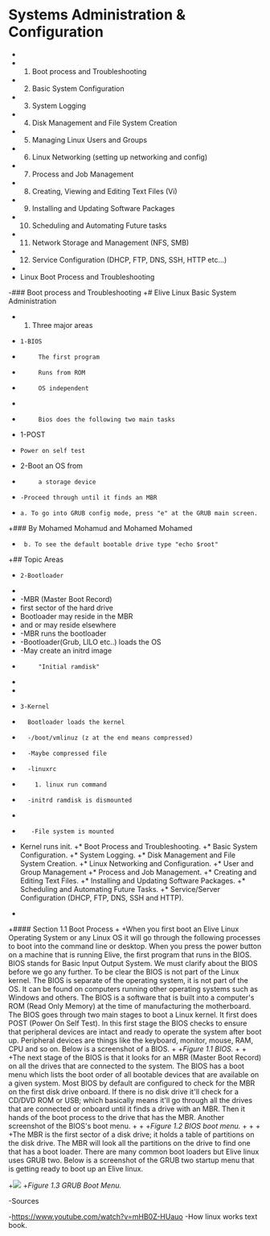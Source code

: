 # Systems Administration & Configuration
 -
 -    1. Boot process and Troubleshooting
 -    2. Basic System Configuration
 -    3. System Logging
 -    4. Disk Management and File System Creation
 -    5. Managing Linux Users and Groups
 -    6. Linux Networking (setting up networking and config)
 -    7. Process and Job Management
 -    8. Creating, Viewing and Editing Text Files (Vi)
 -    9. Installing and Updating Software Packages
 -    10. Scheduling and Automating Future tasks
 -    11. Network Storage and Management (NFS, SMB)
 -    12. Service Configuration (DHCP, FTP, DNS, SSH, HTTP etc...)    
 -    
 -    Linux Boot Process and Troubleshooting
  
 -### Boot process and Troubleshooting
 +# Elive Linux Basic System Administration
  
 -  1. Three major areas
  
 -     1-BIOS
 -          The first program
 -          Runs from ROM
 -          OS independent
 -	 
 -          Bios does the following two main tasks
 -	  1-POST
 -	   Power on self test
 -	  2-Boot an OS from
 -  	    a storage device
 -	   -Proceed through until it finds an MBR
 -	   a. To go into GRUB config mode, press "e" at the GRUB main screen.
 +### By Mohamed Mohamud and Mohamed Mohamed
  
 -      b. To see the default bootable drive type "echo $root"
 +## Topic Areas
  
 -     2-Bootloader
 -	
 -	-MBR (Master Boot Record)
 -	  first sector of the hard drive
 -	  Bootloader may reside in the MBR
 -	  and or may reside elsewhere
 -	-MBR runs the bootloader
 -	 -Bootloader(Grub, LILO etc..) loads the OS
 -	-May create an initrd image
 -          "Initial ramdisk"
 -
 -
 -     3-Kernel
 -       Bootloader loads the kernel
 -       -/boot/vmlinuz (z at the end means compressed)
 -       -Maybe compressed file 
 -       -linuxrc 
 -         1. linux run command
 -       -initrd ramdisk is dismounted
 -	
 -        -File system is mounted
 -	 Kernel runs init.
 +* Boot Process and Troubleshooting.
 +* Basic System Configuration.
 +* System Logging.
 +* Disk Management and File System Creation.
 +* Linux Networking and Configuration.
 +* User and Group Management
 +* Process and Job Management.
 +* Creating and Editing Text Files.
 +* Installing and Updating Software Packages.
 +* Scheduling and Automating Future Tasks.
 +* Service/Server Configuration (DHCP, FTP, DNS, SSH and HTTP).
 +
 +#### Section 1.1 Boot Process
 +
 +When you first boot an Elive Linux Operating System or any Linux OS it will go through the following processes to boot into the command line or desktop. When you press the power button on a machine that is running Elive, the first program that runs in the BIOS. BIOS stands for Basic Input Output System. We must clarify about the BIOS before we go any further.  To be clear the BIOS is not part of the Linux kernel. The BIOS is separate of the operating system, it is not part of the OS. It can be found on computers running other operating systems such as Windows and others. The BIOS is a software that is built into a computer's ROM (Read Only Memory) at the time of manufacturing the motherboard. The BIOS goes through two main stages to boot a Linux kernel. It first does POST (Power On Self Test). In this first stage the BIOS checks to ensure that peripheral devices are intact and ready to operate the system after boot up. Peripheral devices are things like the keyboard, monitor, mouse, RAM, CPU and so on. Below is a screenshot of a BIOS.
 +
 +*Figure 1.1 BIOS.*
 +
 +
 +The next stage of the BIOS is that it looks for an MBR (Master Boot Record) on all the drives that are connected to the system. The BIOS has a boot menu which lists the boot order of all bootable devices that are available on a given system. Most BIOS by default are configured to check for the MBR on the first disk drive onboard. If there is no disk drive it'll check for a CD/DVD ROM or USB; which basically means it'll go through all the drives that are connected or onboard until it finds a drive with an MBR. Then it hands of the boot process to the drive that has the MBR. Another screenshot of the BIOS's boot menu.
 +
 +
 +*Figure 1.2 BIOS boot menu.*
 +
 +
 +
 +The MBR is the first sector of a disk drive; it holds a table of partitions on the disk drive. The MBR will look all the partitions on the drive to find one that has a boot loader. There are many common boot loaders but Elive linux uses GRUB two. Below is a screenshot of the GRUB two startup menu that is getting ready to boot up an Elive linux. 
  
 +![](GRUB2.png)
 +*Figure 1.3 GRUB Boot Menu.*
  
 -Sources
  
 -https://www.youtube.com/watch?v=mHB0Z-HUauo
 -How linux works text book. 
